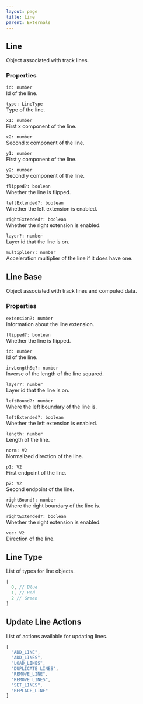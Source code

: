 ```yaml
---
layout: page
title: Line
parent: Externals
---
```


## Line

Object associated with track lines.

### Properties

`id: number`\
Id of the line.

`type: LineType`\
Type of the line.

`x1: number`\
First x component of the line.

`x2: number`\
Second x component of the line.

`y1: number`\
First y component of the line.

`y2: number`\
Second y component of the line.

`flipped?: boolean`\
Whether the line is flipped.

`leftExtended?: boolean`\
Whether the left extension is enabled.

`rightExtended?: boolean`\
Whether the right extension is enabled.

`layer?: number`\
Layer id that the line is on.

`multiplier?: number`\
Acceleration multiplier of the line if it does have one.

## Line Base

Object associated with track lines and computed data.

### Properties

`extension?: number`\
Information about the line extension.

`flipped?: boolean`\
Whether the line is flipped.

`id: number`\
Id of the line.

`invLengthSq?: number`\
Inverse of the length of the line squared.

`layer?: number`\
Layer id that the line is on.

`leftBound?: number`\
Where the left boundary of the line is.

`leftExtended?: boolean`\
Whether the left extension is enabled.

`length: number`\
Length of the line.

`norm: V2`\
Normalized direction of the line.

`p1: V2`\
First endpoint of the line.

`p2: V2`\
Second endpoint of the line.

`rightBound?: number`\
Where the right boundary of the line is.

`rightExtended?: boolean`\
Whether the right extension is enabled.

`vec: V2`\
Direction of the line.

## Line Type

List of types for line objects.

```js
[
  0, // Blue
  1, // Red
  2 // Green
]
```

## Update Line Actions

List of actions available for updating lines.

```js
[
  "ADD_LINE",
  "ADD_LINES",
  "LOAD_LINES",
  "DUPLICATE_LINES",
  "REMOVE_LINE",
  "REMOVE_LINES",
  "SET_LINES",
  "REPLACE_LINE"
]
```
